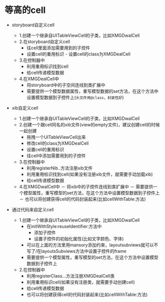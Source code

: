 # 等高的cell
- storyboard自定义cell
   - 1.创建一个继承自UITableViewCell的子类，比如XMGDwalCell
   - 2.在storyboard自定义cell
        - 往cell里面添加需要用到的子控件 
        - 设置cell的重用标识
        - 设置cell的class为XMGDealCell
   - 3.在控制器中
        - 利用重用标识找到cell
        - 给cell传递模型数据
   - 4.在XMGDealCell中
        - 将storyboard中的子空间连线到类扩展中
        - 需要提供一个模型数据属性，重写模型数据的set方法，在这个方法中设置模型数据到子控件上(`头文件用@class，封装性好`)

- xib自定义cell
   - 1.创建一个继承自UITableViewCell的子类，比如XMGDwalCell
   - 2.创建一个跟cell同名的xib文件(view的empty文件)，建议创建cell的时候一起创建
       - 拖拽一个UITableViewCell出来
       - 修改cell的class为XMGDealCell
       - 设置cell的重用标识
       - 往cell中添加需要用到的子控件
   - 3.在控制器中
       - 利用registerNib..方法注册xib文件
       - 利用重用标识找到cell(如果没有注册xib文件，就需要手动加载xib)
       - 给cell传递模型数据
   - 4.在XMGDwalCell中
       － 将xib中的子控件连线到类扩展中
       － 需要提供一个模型属性，重写模型的set方法，在这个方法中设置模型数据到子控件上
       － 也可以将创建获得cell的代码封装起来(比如cellWithTable:方法)
- 通过代码来自定义cell
   - 1.创建一个继承自UITableViewCell的子类，比如XMGDwalCell
     - 在initWithStyle:reuseIdentifier:方法中
       - 添加子控件
       - 设置子控件的初始化属性(比如文字颜色、字体)
     - 可以在上面的方法里用mansory添加约束，layoutsubviews就可以不写了/在layoutsSubviews方法中设置子控件的frame
     - 需要提供一个模型属性，重写模型的set方法，在这个方法中设置模型数据到子控件上
   - 2.在控制器中
     - 利用registerClass...方法注册XMGDealCell类
     - 利用重用标识cell(如果没有注册类，就需要手动创建cell)
     - 给cell传递模型数据
     - 也可以将创建获得cell的代码封装起来(比如cellWithTable:方法)
     